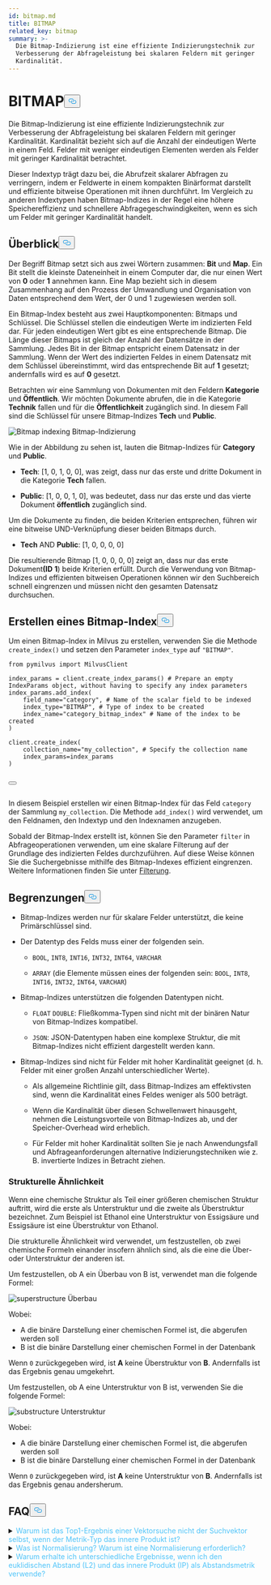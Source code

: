 ```yaml
---
id: bitmap.md
title: BITMAP
related_key: bitmap
summary: >-
  Die Bitmap-Indizierung ist eine effiziente Indizierungstechnik zur
  Verbesserung der Abfrageleistung bei skalaren Feldern mit geringer
  Kardinalität.
---
```

<h1 id="BITMAP​" class="common-anchor-header">BITMAP<button data-href="#BITMAP​" class="anchor-icon" translate="no">
      <svg translate="no"
        aria-hidden="true"
        focusable="false"
        height="20"
        version="1.1"
        viewBox="0 0 16 16"
        width="16"
      >
        <path
          fill="#0092E4"
          fill-rule="evenodd"
          d="M4 9h1v1H4c-1.5 0-3-1.69-3-3.5S2.55 3 4 3h4c1.45 0 3 1.69 3 3.5 0 1.41-.91 2.72-2 3.25V8.59c.58-.45 1-1.27 1-2.09C10 5.22 8.98 4 8 4H4c-.98 0-2 1.22-2 2.5S3 9 4 9zm9-3h-1v1h1c1 0 2 1.22 2 2.5S13.98 12 13 12H9c-.98 0-2-1.22-2-2.5 0-.83.42-1.64 1-2.09V6.25c-1.09.53-2 1.84-2 3.25C6 11.31 7.55 13 9 13h4c1.45 0 3-1.69 3-3.5S14.5 6 13 6z"
        ></path>
      </svg>
    </button></h1><p>Die Bitmap-Indizierung ist eine effiziente Indizierungstechnik zur Verbesserung der Abfrageleistung bei skalaren Feldern mit geringer Kardinalität. Kardinalität bezieht sich auf die Anzahl der eindeutigen Werte in einem Feld. Felder mit weniger eindeutigen Elementen werden als Felder mit geringer Kardinalität betrachtet.</p>
<p>Dieser Indextyp trägt dazu bei, die Abrufzeit skalarer Abfragen zu verringern, indem er Feldwerte in einem kompakten Binärformat darstellt und effiziente bitweise Operationen mit ihnen durchführt. Im Vergleich zu anderen Indextypen haben Bitmap-Indizes in der Regel eine höhere Speichereffizienz und schnellere Abfragegeschwindigkeiten, wenn es sich um Felder mit geringer Kardinalität handelt.</p>
<h2 id="Overview" class="common-anchor-header">Überblick<button data-href="#Overview" class="anchor-icon" translate="no">
      <svg translate="no"
        aria-hidden="true"
        focusable="false"
        height="20"
        version="1.1"
        viewBox="0 0 16 16"
        width="16"
      >
        <path
          fill="#0092E4"
          fill-rule="evenodd"
          d="M4 9h1v1H4c-1.5 0-3-1.69-3-3.5S2.55 3 4 3h4c1.45 0 3 1.69 3 3.5 0 1.41-.91 2.72-2 3.25V8.59c.58-.45 1-1.27 1-2.09C10 5.22 8.98 4 8 4H4c-.98 0-2 1.22-2 2.5S3 9 4 9zm9-3h-1v1h1c1 0 2 1.22 2 2.5S13.98 12 13 12H9c-.98 0-2-1.22-2-2.5 0-.83.42-1.64 1-2.09V6.25c-1.09.53-2 1.84-2 3.25C6 11.31 7.55 13 9 13h4c1.45 0 3-1.69 3-3.5S14.5 6 13 6z"
        ></path>
      </svg>
    </button></h2><p>Der Begriff Bitmap setzt sich aus zwei Wörtern zusammen: <strong>Bit</strong> und <strong>Map</strong>. Ein Bit stellt die kleinste Dateneinheit in einem Computer dar, die nur einen Wert von <strong>0</strong> oder <strong>1</strong> annehmen kann. Eine Map bezieht sich in diesem Zusammenhang auf den Prozess der Umwandlung und Organisation von Daten entsprechend dem Wert, der 0 und 1 zugewiesen werden soll.</p>
<p>Ein Bitmap-Index besteht aus zwei Hauptkomponenten: Bitmaps und Schlüssel. Die Schlüssel stellen die eindeutigen Werte im indizierten Feld dar. Für jeden eindeutigen Wert gibt es eine entsprechende Bitmap. Die Länge dieser Bitmaps ist gleich der Anzahl der Datensätze in der Sammlung. Jedes Bit in der Bitmap entspricht einem Datensatz in der Sammlung. Wenn der Wert des indizierten Feldes in einem Datensatz mit dem Schlüssel übereinstimmt, wird das entsprechende Bit auf <strong>1</strong> gesetzt; andernfalls wird es auf <strong>0</strong> gesetzt.</p>
<p>Betrachten wir eine Sammlung von Dokumenten mit den Feldern <strong>Kategorie</strong> und <strong>Öffentlich</strong>. Wir möchten Dokumente abrufen, die in die Kategorie <strong>Technik</strong> fallen und für die <strong>Öffentlichkeit</strong> zugänglich sind. In diesem Fall sind die Schlüssel für unsere Bitmap-Indizes <strong>Tech</strong> und <strong>Public</strong>.</p>
<p>
  
   <span class="img-wrapper"> <img translate="no" src="/docs/v2.4.x/assets/bitmap.png" alt="Bitmap indexing" class="doc-image" id="bitmap-indexing" />
   </span> <span class="img-wrapper"> <span>Bitmap-Indizierung</span> </span></p>
<p>Wie in der Abbildung zu sehen ist, lauten die Bitmap-Indizes für <strong>Category</strong> und <strong>Public</strong>.</p>
<ul>
<li><p><strong>Tech</strong>: [1, 0, 1, 0, 0], was zeigt, dass nur das erste und dritte Dokument in die Kategorie <strong>Tech</strong> fallen.</p></li>
<li><p><strong>Public</strong>: [1, 0, 0, 1, 0], was bedeutet, dass nur das erste und das vierte Dokument <strong>öffentlich</strong> zugänglich sind.</p></li>
</ul>
<p>Um die Dokumente zu finden, die beiden Kriterien entsprechen, führen wir eine bitweise UND-Verknüpfung dieser beiden Bitmaps durch.</p>
<ul>
<li><strong>Tech</strong> AND <strong>Public</strong>: [1, 0, 0, 0, 0]</li>
</ul>
<p>Die resultierende Bitmap [1, 0, 0, 0, 0] zeigt an, dass nur das erste Dokument<strong>(ID</strong> <strong>1</strong>) beide Kriterien erfüllt. Durch die Verwendung von Bitmap-Indizes und effizienten bitweisen Operationen können wir den Suchbereich schnell eingrenzen und müssen nicht den gesamten Datensatz durchsuchen.</p>
<h2 id="Create-a-bitmap-index" class="common-anchor-header">Erstellen eines Bitmap-Index<button data-href="#Create-a-bitmap-index" class="anchor-icon" translate="no">
      <svg translate="no"
        aria-hidden="true"
        focusable="false"
        height="20"
        version="1.1"
        viewBox="0 0 16 16"
        width="16"
      >
        <path
          fill="#0092E4"
          fill-rule="evenodd"
          d="M4 9h1v1H4c-1.5 0-3-1.69-3-3.5S2.55 3 4 3h4c1.45 0 3 1.69 3 3.5 0 1.41-.91 2.72-2 3.25V8.59c.58-.45 1-1.27 1-2.09C10 5.22 8.98 4 8 4H4c-.98 0-2 1.22-2 2.5S3 9 4 9zm9-3h-1v1h1c1 0 2 1.22 2 2.5S13.98 12 13 12H9c-.98 0-2-1.22-2-2.5 0-.83.42-1.64 1-2.09V6.25c-1.09.53-2 1.84-2 3.25C6 11.31 7.55 13 9 13h4c1.45 0 3-1.69 3-3.5S14.5 6 13 6z"
        ></path>
      </svg>
    </button></h2><p>Um einen Bitmap-Index in Milvus zu erstellen, verwenden Sie die Methode <code translate="no">create_index()</code> und setzen den Parameter <code translate="no">index_type</code> auf <code translate="no">&quot;BITMAP&quot;</code>.</p>
<pre><code translate="no" class="language-python"><span class="hljs-keyword">from</span> pymilvus <span class="hljs-keyword">import</span> MilvusClient​
​
index_params = client.create_index_params() <span class="hljs-comment"># Prepare an empty IndexParams object, without having to specify any index parameters​</span>
index_params.add_index(​
    field_name=<span class="hljs-string">&quot;category&quot;</span>, <span class="hljs-comment"># Name of the scalar field to be indexed​</span>
    index_type=<span class="hljs-string">&quot;BITMAP&quot;</span>, <span class="hljs-comment"># Type of index to be created​</span>
    index_name=<span class="hljs-string">&quot;category_bitmap_index&quot;</span> <span class="hljs-comment"># Name of the index to be created​</span>
)​
​
client.create_index(​
    collection_name=<span class="hljs-string">&quot;my_collection&quot;</span>, <span class="hljs-comment"># Specify the collection name​</span>
    index_params=index_params​
)​

<button class="copy-code-btn"></button></code></pre>
<p>In diesem Beispiel erstellen wir einen Bitmap-Index für das Feld <code translate="no">category</code> der Sammlung <code translate="no">my_collection</code>. Die Methode <code translate="no">add_index()</code> wird verwendet, um den Feldnamen, den Indextyp und den Indexnamen anzugeben.</p>
<p>Sobald der Bitmap-Index erstellt ist, können Sie den Parameter <code translate="no">filter</code> in Abfrageoperationen verwenden, um eine skalare Filterung auf der Grundlage des indizierten Feldes durchzuführen. Auf diese Weise können Sie die Suchergebnisse mithilfe des Bitmap-Indexes effizient eingrenzen. Weitere Informationen finden Sie unter <ins>Filterung</ins>.</p>
<h2 id="Limits" class="common-anchor-header">Begrenzungen<button data-href="#Limits" class="anchor-icon" translate="no">
      <svg translate="no"
        aria-hidden="true"
        focusable="false"
        height="20"
        version="1.1"
        viewBox="0 0 16 16"
        width="16"
      >
        <path
          fill="#0092E4"
          fill-rule="evenodd"
          d="M4 9h1v1H4c-1.5 0-3-1.69-3-3.5S2.55 3 4 3h4c1.45 0 3 1.69 3 3.5 0 1.41-.91 2.72-2 3.25V8.59c.58-.45 1-1.27 1-2.09C10 5.22 8.98 4 8 4H4c-.98 0-2 1.22-2 2.5S3 9 4 9zm9-3h-1v1h1c1 0 2 1.22 2 2.5S13.98 12 13 12H9c-.98 0-2-1.22-2-2.5 0-.83.42-1.64 1-2.09V6.25c-1.09.53-2 1.84-2 3.25C6 11.31 7.55 13 9 13h4c1.45 0 3-1.69 3-3.5S14.5 6 13 6z"
        ></path>
      </svg>
    </button></h2><ul>
<li><p>Bitmap-Indizes werden nur für skalare Felder unterstützt, die keine Primärschlüssel sind.</p></li>
<li><p>Der Datentyp des Felds muss einer der folgenden sein.</p>
<ul>
<li><p><code translate="no">BOOL</code>, <code translate="no">INT8</code>, <code translate="no">INT16</code>, <code translate="no">INT32</code>, <code translate="no">INT64</code>, <code translate="no">VARCHAR</code></p></li>
<li><p><code translate="no">ARRAY</code> (die Elemente müssen eines der folgenden sein: <code translate="no">BOOL</code>, <code translate="no">INT8</code>, <code translate="no">INT16</code>, <code translate="no">INT32</code>, <code translate="no">INT64</code>, <code translate="no">VARCHAR</code>)</p></li>
</ul></li>
<li><p>Bitmap-Indizes unterstützen die folgenden Datentypen nicht.</p>
<ul>
<li><p><code translate="no">FLOAT</code> <code translate="no">DOUBLE</code>: Fließkomma-Typen sind nicht mit der binären Natur von Bitmap-Indizes kompatibel.</p></li>
<li><p><code translate="no">JSON</code>: JSON-Datentypen haben eine komplexe Struktur, die mit Bitmap-Indizes nicht effizient dargestellt werden kann.</p></li>
</ul></li>
<li><p>Bitmap-Indizes sind nicht für Felder mit hoher Kardinalität geeignet (d. h. Felder mit einer großen Anzahl unterschiedlicher Werte).</p>
<ul>
<li><p>Als allgemeine Richtlinie gilt, dass Bitmap-Indizes am effektivsten sind, wenn die Kardinalität eines Feldes weniger als 500 beträgt.</p></li>
<li><p>Wenn die Kardinalität über diesen Schwellenwert hinausgeht, nehmen die Leistungsvorteile von Bitmap-Indizes ab, und der Speicher-Overhead wird erheblich.</p></li>
<li><p>Für Felder mit hoher Kardinalität sollten Sie je nach Anwendungsfall und Abfrageanforderungen alternative Indizierungstechniken wie z. B. invertierte Indizes in Betracht ziehen.</p></li>
</ul></li>
</ul>
<h3 id="Structural-Similarity" class="common-anchor-header">Strukturelle Ähnlichkeit</h3><p>Wenn eine chemische Struktur als Teil einer größeren chemischen Struktur auftritt, wird die erste als Unterstruktur und die zweite als Überstruktur bezeichnet. Zum Beispiel ist Ethanol eine Unterstruktur von Essigsäure und Essigsäure ist eine Überstruktur von Ethanol.</p>
<p>Die strukturelle Ähnlichkeit wird verwendet, um festzustellen, ob zwei chemische Formeln einander insofern ähnlich sind, als die eine die Über- oder Unterstruktur der anderen ist.</p>
<p>Um festzustellen, ob A ein Überbau von B ist, verwendet man die folgende Formel:</p>
<p>
  
   <span class="img-wrapper"> <img translate="no" src="/docs/v2.4.x/assets/superstructure.png" alt="superstructure" class="doc-image" id="superstructure" />
   </span> <span class="img-wrapper"> <span>Überbau</span> </span></p>
<p>Wobei:</p>
<ul>
<li>A die binäre Darstellung einer chemischen Formel ist, die abgerufen werden soll</li>
<li>B ist die binäre Darstellung einer chemischen Formel in der Datenbank</li>
</ul>
<p>Wenn <code translate="no">0</code> zurückgegeben wird, ist <strong>A</strong> keine Überstruktur von <strong>B</strong>. Andernfalls ist das Ergebnis genau umgekehrt.</p>
<p>Um festzustellen, ob A eine Unterstruktur von B ist, verwenden Sie die folgende Formel:</p>
<p>
  
   <span class="img-wrapper"> <img translate="no" src="/docs/v2.4.x/assets/substructure.png" alt="substructure" class="doc-image" id="substructure" />
   </span> <span class="img-wrapper"> <span>Unterstruktur</span> </span></p>
<p>Wobei:</p>
<ul>
<li>A die binäre Darstellung einer chemischen Formel ist, die abgerufen werden soll</li>
<li>B ist die binäre Darstellung einer chemischen Formel in der Datenbank</li>
</ul>
<p>Wenn <code translate="no">0</code> zurückgegeben wird, ist <strong>A</strong> keine Unterstruktur von <strong>B</strong>. Andernfalls ist das Ergebnis genau andersherum.</p>
<h2 id="FAQ" class="common-anchor-header">FAQ<button data-href="#FAQ" class="anchor-icon" translate="no">
      <svg translate="no"
        aria-hidden="true"
        focusable="false"
        height="20"
        version="1.1"
        viewBox="0 0 16 16"
        width="16"
      >
        <path
          fill="#0092E4"
          fill-rule="evenodd"
          d="M4 9h1v1H4c-1.5 0-3-1.69-3-3.5S2.55 3 4 3h4c1.45 0 3 1.69 3 3.5 0 1.41-.91 2.72-2 3.25V8.59c.58-.45 1-1.27 1-2.09C10 5.22 8.98 4 8 4H4c-.98 0-2 1.22-2 2.5S3 9 4 9zm9-3h-1v1h1c1 0 2 1.22 2 2.5S13.98 12 13 12H9c-.98 0-2-1.22-2-2.5 0-.83.42-1.64 1-2.09V6.25c-1.09.53-2 1.84-2 3.25C6 11.31 7.55 13 9 13h4c1.45 0 3-1.69 3-3.5S14.5 6 13 6z"
        ></path>
      </svg>
    </button></h2><p><details>
<summary><font color="#4fc4f9">Warum ist das Top1-Ergebnis einer Vektorsuche nicht der Suchvektor selbst, wenn der Metrik-Typ das innere Produkt ist?</font></summary>Dies geschieht, wenn Sie die Vektoren nicht normalisiert haben, wenn Sie das innere Produkt als Abstandsmetrik verwenden.</details>
<details>
<summary><font color="#4fc4f9">Was ist Normalisierung? Warum ist eine Normalisierung erforderlich?</font></summary></p>
<p>Normalisierung bezieht sich auf den Prozess der Umwandlung einer Einbettung (eines Vektors), so dass seine Norm gleich 1 ist. Wenn Sie das innere Produkt zur Berechnung der Ähnlichkeit von Einbettungen verwenden, müssen Sie Ihre Einbettungen normalisieren. Nach der Normalisierung ist das innere Produkt gleich der Kosinusähnlichkeit.</p>
<p>
Siehe <a href="https://en.wikipedia.org/wiki/Unit_vector">Wikipedia</a> für weitere Informationen.</p>
</details>
<details>
<summary><font color="#4fc4f9">Warum erhalte ich unterschiedliche Ergebnisse, wenn ich den euklidischen Abstand (L2) und das innere Produkt (IP) als Abstandsmetrik verwende?</font></summary>Prüfen Sie, ob die Vektoren normalisiert sind. Wenn nicht, müssen Sie die Vektoren zunächst normalisieren. Theoretisch unterscheiden sich die mit L2 ermittelten Ähnlichkeiten von den mit IP ermittelten Ähnlichkeiten, wenn die Vektoren nicht normalisiert sind.</details>
